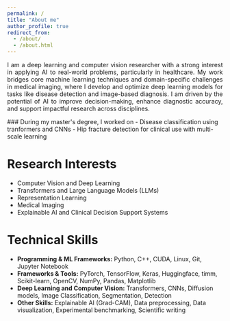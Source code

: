 ```yaml
---
permalink: /
title: "About me"
author_profile: true
redirect_from: 
  - /about/
  - /about.html
---
```

<p style="text-align: justify;">
I am a deep learning and computer vision researcher with a strong interest in applying AI to real-world problems, particularly in healthcare. My work bridges core machine learning techniques and domain-specific challenges in medical imaging, where I develop and optimize deep learning models for tasks like disease detection and image-based diagnosis. I am driven by the potential of AI to improve decision-making, enhance diagnostic accuracy, and support impactful research across disciplines.
</p>
<!-- ### <span style="font-size:0.85em;">During my master's degree, I worked on</span> -->
### During my master's degree, I worked on
- Disease classification using tranformers and CNNs
- Hip fracture detection for clinical use with multi-scale learning

Research Interests
======
- Computer Vision and Deep Learning  
- Transformers and Large Language Models (LLMs)  
- Representation Learning 
- Medical Imaging
- Explainable AI and Clinical Decision Support Systems

Technical Skills
======

- **Programming & ML Frameworks:** Python, C++, CUDA, Linux, Git, Jupyter Notebook
- **Frameworks & Tools:** PyTorch, TensorFlow, Keras, Huggingface, timm, Scikit-learn, OpenCV, NumPy, Pandas, Matplotlib  
- **Deep Learning and Computer Vision:** Transformers, CNNs, Diffusion models, Image Classification, Segmentation, Detection
- **Other Skills:** Explainable AI (Grad-CAM), Data preprocessing, Data visualization, Experimental benchmarking, Scientific writing